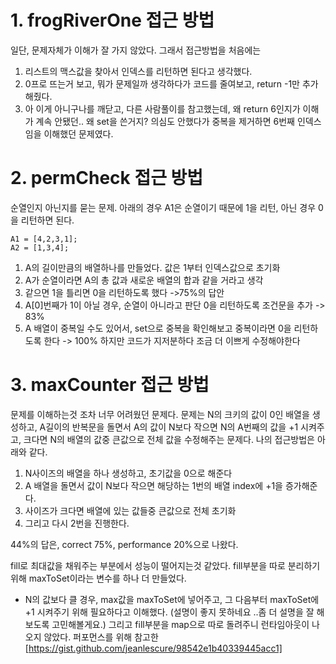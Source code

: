 # 1. frogRiverOne 접근 방법

일단, 문제자체가 이해가 잘 가지 않았다. 그래서 접근방법을 처음에는

1. 리스트의 맥스값을 찾아서 인덱스를 리턴하면 된다고 생각했다.
2. 0프로 뜨는거 보고, 뭐가 문제일까 생각하다가 코드를 줄여보고, return -1만 추가해줬다.
3. 아 이게 아니구나를 깨닫고, 다른 사람풀이를 참고했는데, 왜 return 6인지가 이해가 계속 안됐던.. 왜 set을 쓴거지? 의심도 안했다가 중복을 제거하면 6번째 인덱스임을 이해했던 문제였다.

# 2. permCheck 접근 방법

순열인지 아닌지를 묻는 문제. 아래의 경우 A1은 순열이기 때문에 1을 리턴, 아닌 경우 0을 리턴하면 된다.

```
A1 = [4,2,3,1];
A2 = [1,3,4];
```

1. A의 길이만큼의 배열하나를 만들었다. 값은 1부터 인덱스값으로 초기화
2. A가 순열이라면 A의 총 값과 새로운 배열의 합과 같을 거라고 생각
3. 같으면 1을 틀리면 0을 리턴하도록 했다 ->75%의 답안
4. A[0]번째가 1이 아닐 경우, 순열이 아니라고 판단 0을 리턴하도록 조건문을 추가 -> 83%
5. A 배열이 중복일 수도 있어서, set으로 중복을 확인해보고 중복이라면 0을 리턴하도록 한다 -> 100% 하지만 코드가 지저분하다 조금 더 이쁘게 수정해야한다

# 3. maxCounter 접근 방법

문제를 이해하는것 조차 너무 어려웠던 문제다.
문제는 N의 크키의 값이 0인 배열을 생성하고, A길이의 반복문을 돌면서 A의 값이 N보다 작으면 N의 A번째의 값을 +1 시켜주고, 크다면 N의 배열의 값중 큰값으로 전체 값을 수정해주는 문제다. 나의 접근방법은 아래와 같다.

1. N사이즈의 배열을 하나 생성하고, 초기값을 0으로 해준다
2. A 배열을 돌면서 값이 N보다 작으면 해당하는 1번의 배열 index에 +1을 증가해준다.
3. 사이즈가 크다면 배열에 있는 값들중 큰값으로 전체 초기화
4. 그리고 다시 2번을 진행한다.

44%의 답은, correct 75%, performance 20%으로 나왔다.

fill로 최대값을 채워주는 부분에서 성능이 떨어지는것 같았다.
fill부분을 따로 분리하기 위해 maxToSet이라는 변수를 하나 더 만들었다.

- N의 값보다 클 경우, max값을 maxToSet에 넣어주고, 그 다음부터 maxToSet에 +1 시켜주기 위해 필요하다고 이해했다. (설명이 좋지 못하네요 ..좀 더 설명을 잘 해보도록 고민해볼게요.)
  그리고 fill부분을 map으로 따로 돌려주니 런타임아웃이 나오지 않았다.
  퍼포먼스를 위해 참고한 [https://gist.github.com/jeanlescure/98542e1b40339445acc1]

